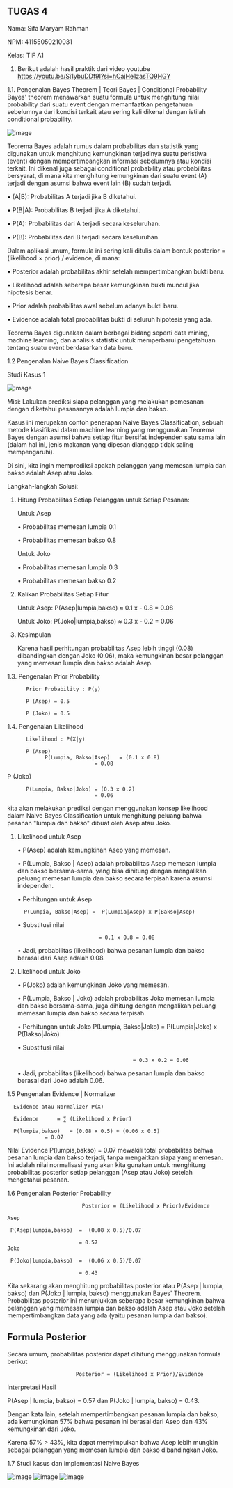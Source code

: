 ## TUGAS 4
Nama: Sifa Maryam Rahman

NPM:	41155050210031

Kelas:	TIF A1

1.	Berikut adalah hasil praktik dari video youtube https://youtu.be/Sj1ybuDDf9I?si=hCajHe1zasTQ9HGY  

1.1.	 Pengenalan Bayes Theorem | Teori Bayes | Conditional Probability
Bayes' theorem menawarkan suatu formula untuk menghitung nilai probability dari suatu event dengan memanfaatkan pengetahuan sebelumnya dari kondisi terkait atau sering kali dikenal dengan istilah conditional probability.

![image](https://github.com/user-attachments/assets/f758df57-cef1-41d8-a6c9-1fe8091f1c69)

Teorema Bayes adalah rumus dalam probabilitas dan statistik yang digunakan untuk menghitung kemungkinan terjadinya suatu peristiwa (event) dengan mempertimbangkan informasi sebelumnya atau kondisi terkait. Ini dikenal juga sebagai conditional probability atau probabilitas bersyarat, di mana kita menghitung kemungkinan dari suatu event (A) terjadi dengan asumsi bahwa event lain (B) sudah terjadi.

• (A|B): Probabilitas A terjadi jika B diketahui.

• P(B|A): Probabilitas B terjadi jika A diketahui.

• P(A): Probabilitas dari A terjadi secara keseluruhan.

• P(B): Probabilitas dari B terjadi secara keseluruhan.

Dalam aplikasi umum, formula ini sering kali ditulis dalam bentuk posterior = (likelihood × prior) / evidence, di mana:

• Posterior adalah probabilitas akhir setelah mempertimbangkan bukti baru.

• Likelihood adalah seberapa besar kemungkinan bukti muncul jika hipotesis benar.

• Prior adalah probabilitas awal sebelum adanya bukti baru.

• Evidence adalah total probabilitas bukti di seluruh hipotesis yang ada.

Teorema Bayes digunakan dalam berbagai bidang seperti data mining, machine learning, dan analisis statistik untuk memperbarui pengetahuan tentang suatu event berdasarkan data baru.

1.2 Pengenalan Naive Bayes Classification

Studi Kasus 1

![image](https://github.com/user-attachments/assets/95af4fd7-f356-44c5-a50e-7e6376af45a0)

Misi: Lakukan prediksi siapa pelanggan yang melakukan pemesanan dengan diketahui pesanannya adalah lumpia dan bakso.

Kasus ini merupakan contoh penerapan Naive Bayes Classification, sebuah metode klasifikasi dalam machine learning yang menggunakan Teorema Bayes dengan asumsi bahwa setiap fitur bersifat independen satu sama lain (dalam hal ini, jenis makanan yang dipesan dianggap tidak saling mempengaruhi).

Di sini, kita ingin memprediksi apakah pelanggan yang memesan lumpia dan bakso adalah Asep atau Joko.

Langkah-langkah Solusi:
  1.  Hitung Probabilitas Setiap Pelanggan untuk Setiap Pesanan:

        Untuk Asep

        •	Probabilitas memesan lumpia 0.1

        •	Probabilitas memesan bakso 0.8

        Untuk Joko

        • Probabilitas memesan lumpia 0.3

        •	Probabilitas memesan bakso 0.2
  
  2. Kalikan Probabilitas Setiap Fitur
    
       Untuk Asep: P(Asep|lumpia,bakso) ≈ 0.1 x - 0.8 = 0.08
  
       Untuk Joko: P(Joko|lumpia,bakso) ≈ 0.3 x - 0.2 = 0.06

  3.  Kesimpulan

      Karena hasil perhitungan probabilitas Asep lebih tinggi (0.08) dibandingkan dengan Joko (0.06), maka kemungkinan besar pelanggan yang memesan lumpia dan bakso adalah Asep.

1.3.	 Pengenalan Prior Probability

          Prior Probability : P(y)
          
          P (Asep) = 0.5
          
          P (Joko) = 0.5

1.4.	 Pengenalan Likelihood

          Likelihood : P(X|y)

          P (Asep) 
          		P(Lumpia, Bakso|Asep)	= (0.1 x 0.8)
          						= 0.08
P (Joko) 

          P(Lumpia, Bakso|Joko)	= (0.3 x 0.2)
          						= 0.06

kita akan melakukan prediksi dengan menggunakan konsep likelihood dalam Naive Bayes Classification untuk menghitung peluang bahwa pesanan "lumpia dan bakso" dibuat oleh Asep atau Joko.
 1.	Likelihood untuk Asep

   	• P(Asep) adalah kemungkinan Asep yang memesan.

   	• P(Lumpia, Bakso | Asep) adalah probabilitas Asep memesan lumpia dan bakso bersama-sama, yang bisa dihitung dengan mengalikan peluang memesan lumpia dan bakso secara terpisah karena asumsi independen.

    • Perhitungan untuk Asep

          P(Lumpia, Bakso|Asep)	=  P(Lumpia|Asep) x P(Bakso|Asep)

    • Substitusi nilai

   	                              = 0.1 x 0.8 = 0.08

    • Jadi, probabilitas (likelihood) bahwa pesanan lumpia dan bakso berasal dari Asep adalah 0.08.

2. Likelihood untuk Joko

    • P(Joko) adalah kemungkinan Joko yang memesan.

    • P(Lumpia, Bakso | Joko) adalah probabilitas Joko memesan lumpia dan bakso bersama-sama, juga dihitung dengan mengalikan peluang memesan lumpia dan bakso secara terpisah.

    •	Perhitungan untuk Joko
                                      P(Lumpia, Bakso|Joko)	=  P(Lumpia|Joko) x P(Bakso|Joko)

    •	Substitusi nilai

                                            = 0.3 x 0.2 = 0.06

    •	Jadi, probabilitas (likelihood) bahwa pesanan lumpia dan bakso berasal dari Joko adalah 0.06.


1.5 Pengenalan Evidence | Normalizer

      Evidence atau Normalizer P(X)
      
      Evidence		= ∑ (Likelihood x Prior)
      
      P(lumpia,bakso)	= (0.08 x 0.5) + (0.06 x 0.5)
      			= 0.07

Nilai Evidence P(lumpia,bakso) = 0.07 mewakili total probabilitas bahwa pesanan lumpia dan bakso terjadi, tanpa mengaitkan siapa yang memesan. Ini adalah nilai normalisasi yang akan kita gunakan untuk menghitung probabilitas posterior setiap pelanggan (Asep atau Joko) setelah mengetahui pesanan.

1.6 	Pengenalan Posterior Probability

                            Posterior = (Likelihood x Prior)/Evidence
    
    Asep 
   
     P(Asep|lumpia,bakso)  =  (0.08 x 0.5)/0.07
    				             
                           = 0.57
    Joko
    
     P(Joko|lumpia,bakso)  =  (0.06 x 0.5)/0.07
    			              
                           = 0.43

Kita sekarang akan menghitung probabilitas posterior atau P(Asep | lumpia, bakso) dan P(Joko | lumpia, bakso) menggunakan Bayes' Theorem. Probabilitas posterior ini menunjukkan seberapa besar kemungkinan bahwa pelanggan yang memesan lumpia dan bakso adalah Asep atau Joko setelah mempertimbangkan data yang ada (yaitu pesanan lumpia dan bakso).

## Formula Posterior

Secara umum, probabilitas posterior dapat dihitung menggunakan formula berikut

                          Posterior = (Likelihood x Prior)/Evidence

Interpretasi Hasil
	
  P(Asep | lumpia, bakso) = 0.57 dan P(Joko | lumpia, bakso) = 0.43.
	
  Dengan kata lain, setelah mempertimbangkan pesanan lumpia dan bakso, ada kemungkinan 57% bahwa pesanan ini berasal dari Asep dan 43% kemungkinan dari Joko.
	
  Karena 57% > 43%, kita dapat menyimpulkan bahwa Asep lebih mungkin sebagai pelanggan yang memesan lumpia dan bakso dibandingkan Joko.

1.7 Studi kasus dan implementasi Naive Bayes

![image](https://github.com/user-attachments/assets/f959b1de-1b72-4c9e-b756-071bf2b5a12b)
![image](https://github.com/user-attachments/assets/8d670ae5-e020-4ce5-bb02-2b744047f19c)
![image](https://github.com/user-attachments/assets/cd47b88a-c812-4331-b7f3-823995d6a66e)
